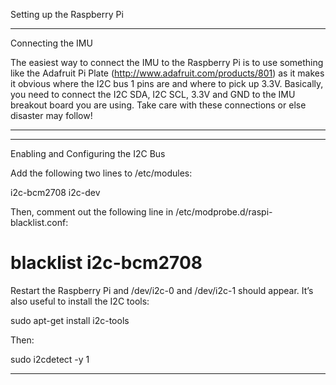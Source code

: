 Setting up the Raspberry Pi
____________________________________________________________________________________________________________________________________________
Connecting the IMU

The easiest way to connect the IMU to the Raspberry Pi is to use something like the Adafruit Pi Plate (http://www.adafruit.com/products/801)
as it makes it obvious where the I2C bus 1 pins are and where to pick up 3.3V. Basically, you need to connect the I2C SDA, I2C SCL, 3.3V and
GND to the IMU breakout board you are using. Take care with these connections or else disaster may follow!
____________________________________________________________________________________________________________________________________________
____________________________________________________________________________________________________________________________________________
Enabling and Configuring the I2C Bus

Add the following two lines to /etc/modules:

i2c-bcm2708
i2c-dev

Then, comment out the following line in /etc/modprobe.d/raspi-blacklist.conf:

# blacklist i2c-bcm2708

Restart the Raspberry Pi and /dev/i2c-0 and /dev/i2c-1 should appear. It’s also useful to install the I2C tools:

sudo apt-get install i2c-tools

Then:

sudo i2cdetect -y 1
____________________________________________________________________________________________________________________________________________